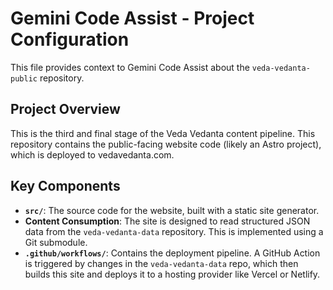 # Gemini Code Assist - Project Configuration

This file provides context to Gemini Code Assist about the `veda-vedanta-public` repository.

## Project Overview

This is the third and final stage of the Veda Vedanta content pipeline. This repository contains the public-facing website code (likely an Astro project), which is deployed to vedavedanta.com.

## Key Components

-   **`src/`**: The source code for the website, built with a static site generator.
-   **Content Consumption**: The site is designed to read structured JSON data from the `veda-vedanta-data` repository. This is implemented using a Git submodule.
-   **`.github/workflows/`**: Contains the deployment pipeline. A GitHub Action is triggered by changes in the `veda-vedanta-data` repo, which then builds this site and deploys it to a hosting provider like Vercel or Netlify.